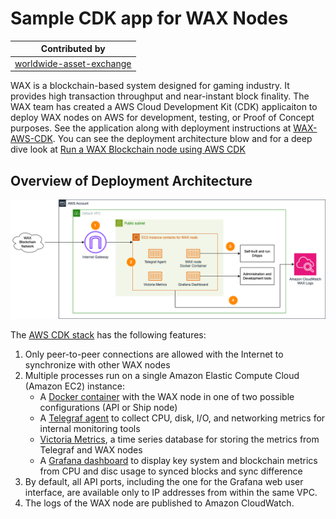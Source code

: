 # Sample CDK app for WAX Nodes

| Contributed by |
|:--------------------:|
| [worldwide-asset-exchange](https://github.com/worldwide-asset-exchange/)|

WAX is a blockchain-based system designed for gaming industry. It provides high transaction throughput and near-instant block finality. The WAX team has created a AWS Cloud Development Kit (CDK) applicaiton to deploy WAX nodes on AWS for development, testing, or Proof of Concept purposes. See the application along with deployment instructions at [WAX-AWS-CDK](https://github.com/worldwide-asset-exchange/wax-aws-cdk). You can see the deployment architecture blow and for a deep dive look at [Run a WAX Blockchain node using AWS CDK](https://aws.amazon.com/blogs/database/run-a-wax-blockchain-node-using-aws-cdk/)

## Overview of Deployment Architecture

![Single Nodes Deployment](./doc/assets/Architecture-SingleNode.drawio.png)

The [AWS CDK stack]((https://github.com/worldwide-asset-exchange/wax-aws-cdk)) has the following features:

1. Only peer-to-peer connections are allowed with the Internet to synchronize with other WAX nodes
2. Multiple processes run on a single Amazon Elastic Compute Cloud (Amazon EC2) instance:
   - A [Docker container](https://www.docker.com/resources/what-container/) with the WAX node in one of two possible configurations (API or Ship node)
   - A [Telegraf agent](https://www.influxdata.com/time-series-platform/telegraf/) to collect CPU, disk, I/O, and networking metrics for internal monitoring tools
   - [Victoria Metrics](https://victoriametrics.com/), a time series database for storing the metrics from Telegraf and WAX nodes
   - A [Grafana dashboard](https://grafana.com/) to display key system and blockchain metrics from CPU and disc usage to synced blocks and sync difference
3. By default, all API ports, including the one for the Grafana web user interface, are available only to IP addresses from within the same VPC.
4. The logs of the WAX node are published to Amazon CloudWatch.